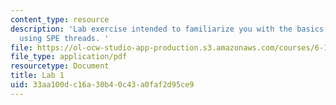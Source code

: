 ```yaml
---
content_type: resource
description: 'Lab exercise intended to familiarize you with the basics of DMA and
  using SPE threads. '
file: https://ol-ocw-studio-app-production.s3.amazonaws.com/courses/6-189-multicore-programming-primer-january-iap-2007/33aa100dc16a30b40c43a0faf2d95ce9_lab1.pdf
file_type: application/pdf
resourcetype: Document
title: Lab 1
uid: 33aa100d-c16a-30b4-0c43-a0faf2d95ce9
---
```

